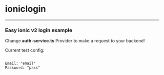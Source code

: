 # ioniclogin
-------

### Easy ionic v2 login example


Change **auth-service.ts** Provider to make a request to your backend!

Current test config:

<code>
Email: "email"
Password: "pass"
</code>
